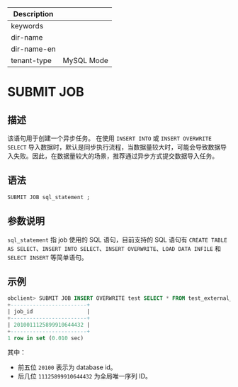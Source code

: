 | Description   |                 |
|---------------|-----------------|
| keywords      |                 |
| dir-name      |                 |
| dir-name-en   |                 |
| tenant-type   | MySQL Mode      |

# SUBMIT JOB

## 描述

该语句用于创建一个异步任务。
在使用 `INSERT INTO` 或 `INSERT OVERWRITE SELECT` 导入数据时，默认是同步执行流程，当数据量较大时，可能会导致数据导入失败。因此，在数据量较大的场景，推荐通过异步方式提交数据导入任务。

## 语法

```sql
SUBMIT JOB sql_statement ;
```

## 参数说明

`sql_statement` 指 job 使用的 SQL 语句，目前支持的 SQL 语句有 `CREATE TABLE AS SELECT`、`INSERT INTO SELECT`、`INSERT OVERWRITE`、`LOAD DATA INFILE` 和 `SELECT INSERT` 等简单语句。

## 示例

 ```sql
obclient> SUBMIT JOB INSERT OVERWRITE test SELECT * FROM test_external_table;
+------------------------+
| job_id                 |
+------------------------+
| 2010011125899910644432 |
+------------------------+
1 row in set (0.010 sec)
```

其中：

* 前五位 `20100` 表示为 database id。
* 后几位 `11125899910644432` 为全局唯一序列 ID。